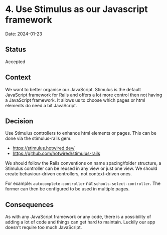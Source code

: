 # 4. Use Stimulus as our Javascript framework

Date: 2024-01-23

## Status

Accepted

## Context

We want to better organise our JavaScript. Stimulus is the default JavaScript framework for Rails and offers a lot more control then not having a JavaScript framework. It allows us to choose which pages or html elements do need a bit JavaScript.

## Decision

Use Stimulus controllers to enhance html elements or pages. This can be done via the stimulus-rails gem.
- https://stimulus.hotwired.dev/
- https://github.com/hotwired/stimulus-rails

We should follow the Rails conventions on name spacing/folder structure, a Stimulus controller can be reused in any view or just one view. We should create behaviour-driven controllers, not context-driven ones.

For example: `autocomplete-controller` not `schools-select-controller`. The former can then be configured to be used in multiple pages.

## Consequences

As with any JavaScript framework or any code, there is a possibility of adding a lot of code and things can get hard to maintain. Luckily our app doesn't require too much JavaScript.
